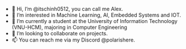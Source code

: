 - 👋 Hi, I’m @itschinh0512, you can call me Alex.
- 👀 I’m interested in Machine Learning, AI, Embedded Systems and IOT.
- 🌱 I’m currently a student at the University of Information Technology (VNU-HCM), majoring in Computer Engineering
- 💞️ I’m looking to collaborate on projects.
- 📫 You can reach me via my Discord @polarishere.

<!---
itschinh0512/itschinh0512 is a ✨ special ✨ repository because its `README.md` (this file) appears on your GitHub profile.
You can click the Preview link to take a look at your changes.
--->
